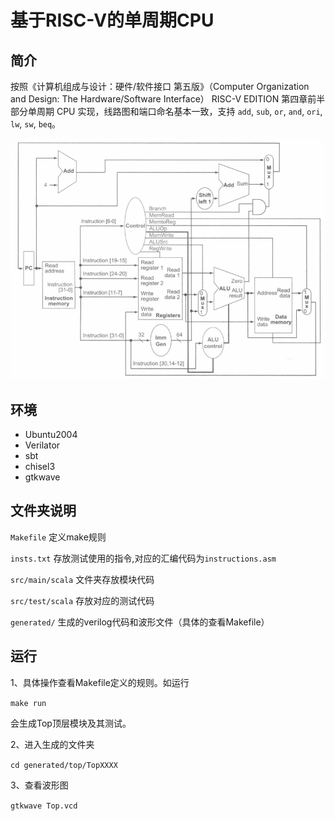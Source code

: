 # 基于RISC-V的单周期CPU
## 简介
按照《计算机组成与设计：硬件/软件接口 第五版》（Computer Organization and Design: The Hardware/Software Interface） RISC-V EDITION 第四章前半部分单周期 CPU 实现，线路图和端口命名基本一致，支持 `add`, `sub`, `or`, `and`, `ori`, `lw`, `sw`, `beq`。

![image](https://github.com/JiangFang03/riscv-simple-cpu/blob/main/img/single-cycle-cpu.png)
## 环境
- Ubuntu2004
- Verilator
- sbt
- chisel3
- gtkwave

## 文件夹说明
`Makefile`  定义make规则

`insts.txt` 存放测试使用的指令,对应的汇编代码为`instructions.asm`

`src/main/scala` 文件夹存放模块代码

`src/test/scala`  存放对应的测试代码

`generated/` 生成的verilog代码和波形文件（具体的查看Makefile）

## 运行
1、具体操作查看Makefile定义的规则。如运行

`make run`

会生成Top顶层模块及其测试。

2、进入生成的文件夹

`cd generated/top/TopXXXX`

3、查看波形图

`gtkwave Top.vcd`






